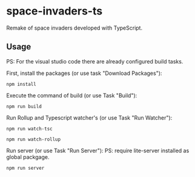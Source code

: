 # space-invaders-ts
Remake of space invaders developed with TypeScript.

## Usage
PS: For the visual studio code there are already configured build tasks.

First, install the packages (or use task "Download Packages"):
```
npm install
```

Execute the command of build (or use Task "Build"):
```
npm run build
```
Run Rollup and Typescript watcher's (or use Task "Run Watcher"):
```
npm run watch-tsc
```
```
npm run watch-rollup
```

Run server (or use Task "Run Server"):
PS: require lite-server installed as global packgage.
```
npm run server
```